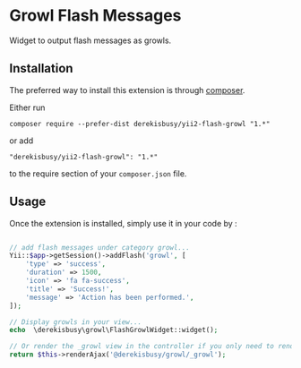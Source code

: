 Growl Flash Messages
====================
Widget to output flash messages as growls.

Installation
------------

The preferred way to install this extension is through [composer](http://getcomposer.org/download/).

Either run

```
composer require --prefer-dist derekisbusy/yii2-flash-growl "1.*"
```

or add

```
"derekisbusy/yii2-flash-growl": "1.*"
```

to the require section of your `composer.json` file.


Usage
-----

Once the extension is installed, simply use it in your code by  :

```php

// add flash messages under category growl...
Yii::$app->getSession()->addFlash('growl', [
    'type' => 'success',
    'duration' => 1500,
    'icon' => 'fa fa-success',
    'title' => 'Success!',
    'message' => 'Action has been performed.',
]);

// Display growls in your view...
echo  \derekisbusy\growl\FlashGrowlWidget::widget();

// Or render the _growl view in the controller if you only need to render the growls...
return $this->renderAjax('@derekisbusy/growl/_growl');

```